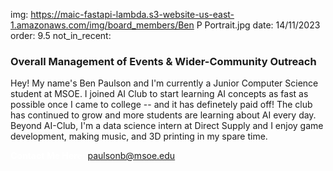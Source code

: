 img: https://maic-fastapi-lambda.s3-website-us-east-1.amazonaws.com/img/board_members/Ben P Portrait.jpg
date: 14/11/2023
order: 9.5
not_in_recent:

### Overall Management of Events & Wider-Community Outreach

Hey! My name's Ben Paulson and I'm currently a Junior Computer Science student at MSOE. I joined AI Club to start learning AI concepts as fast as possible once I came to college -- and it has definetely paid off! The club has continued to grow and more students are learning about AI every day. Beyond AI-Club, I'm a data science intern at Direct Supply and I enjoy game development, making music, and 3D printing in my spare time.

<a style = 'font-weight: bold; color: white;'>Contact Me Here:</a> <a style = 'color: blue eyes;'>paulsonb@msoe.edu</a>